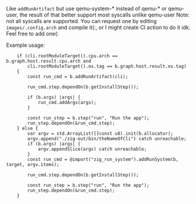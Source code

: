 Like `addRunArtifact` but use qemu-system-* instead of qemu-* or qemu-user,
the result of that better support most syscalls unlike qemu-user
Note: not all syscalls are supported. You can request one by editing `images/.config.arch`
and compile it(:, or I might create CI action to do it idk. Feel free to add one(:

Example usage:

```zig
    if (cli.rootModuleTarget().cpu.arch == b.graph.host.result.cpu.arch and
        cli.rootModuleTarget().os.tag == b.graph.host.result.os.tag)
    {
        const run_cmd = b.addRunArtifact(cli);

        run_cmd.step.dependOn(b.getInstallStep());

        if (b.args) |args| {
            run_cmd.addArgs(args);
        }

        const run_step = b.step("run", "Run the app");
        run_step.dependOn(&run_cmd.step);
    } else {
        var argv = std.ArrayList([]const u8).init(b.allocator);
        argv.append("./zig-out/bin/theNameOfCli") catch unreachable;
        if (b.args) |args| {
            argv.appendSlice(args) catch unreachable;
        }
        const run_cmd = @import("zig_run_system").addRunSystem(b, target, argv.items);

        run_cmd.step.dependOn(b.getInstallStep());

        const run_step = b.step("run", "Run the app");
        run_step.dependOn(&run_cmd.step);
    }
```
